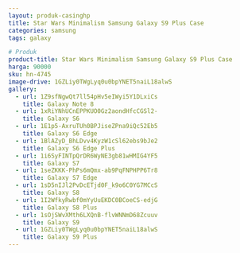 ```yaml
---
layout: produk-casinghp
title: Star Wars Minimalism Samsung Galaxy S9 Plus Case
categories: samsung
tags: galaxy

# Produk
product-title: Star Wars Minimalism Samsung Galaxy S9 Plus Case
harga: 90000
sku: hn-4745
image-drive: 1GZLiy0TWgLyq0u0bpYNET5naiL18alwS
gallery:
  - url: 1Z9sfNgwQt7ll54pHv5eIWyi5Y1DLxiCs
    title: Galaxy Note 8
  - url: 1xRiYNhUCnEPPKUO0Gz2aondHfcCGSl2-
    title: Galaxy S6
  - url: 1E1p5-AxruTUh0BPJiseZPna9iQc52Eb5
    title: Galaxy S6 Edge
  - url: 1BlAZyD_BhLDvv4KyzW1cSl62ebs9bJe2
    title: Galaxy S6 Edge Plus
  - url: 1i6SyFINTpQrDR6WyNE3gb81wHMIG4YF5
    title: Galaxy S7
  - url: 1seZKKK-PhPs6mQmx-ab9PqFNPHPP6Tr8
    title: Galaxy S7 Edge
  - url: 1sD5nIJl2PvDcETjd0F_k9o6C0YG7MCcS
    title: Galaxy S8
  - url: 1I2WfkyRwbf0mYyUuEKDC0BCoeCS-edjG
    title: Galaxy S8 Plus
  - url: 1sOjSWvXMth6LXQnB-flvWNNmD68Zcuuv
    title: Galaxy S9
  - url: 1GZLiy0TWgLyq0u0bpYNET5naiL18alwS
    title: Galaxy S9 Plus
---
```

